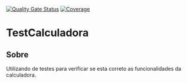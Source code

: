  [![Quality Gate Status](https://sonarcloud.io/api/project_badges/measure?project=GarraOne_CalculadoraCI&metric=alert_status)](https://sonarcloud.io/summary/new_code?id=GarraOne_CalculadoraCI)
 [![Coverage](https://sonarcloud.io/api/project_badges/measure?project=GarraOne_CalculadoraCI&metric=coverage)](https://sonarcloud.io/component_measures?id=GarraOne_CalculadoraCI&metric=coverage)
 
 
#  TestCalculadora
## Sobre
Utilizando de testes para verificar se esta correto as funcionalidades da calculadora.
